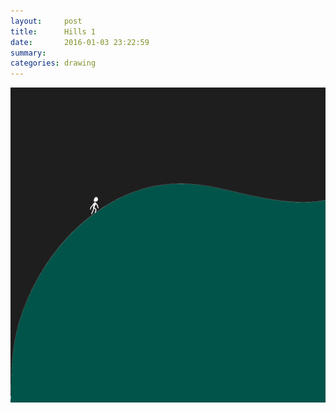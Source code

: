 ```yaml
---
layout:     post
title:      Hills 1
date:       2016-01-03 23:22:59
summary:    
categories: drawing
---
```

![Hills 1](/images/diary/Hills-1.png "a tribute to Jonathan Lee")
